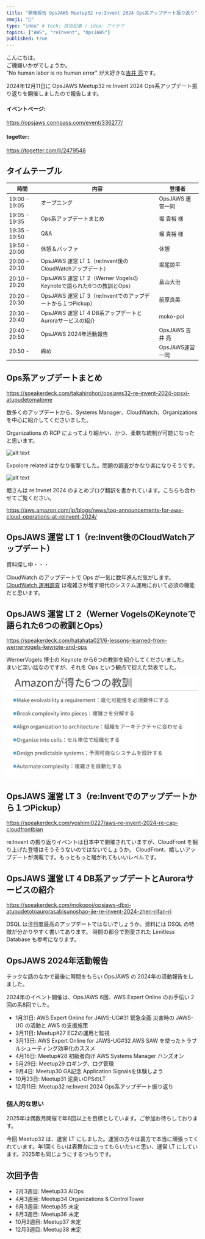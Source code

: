 ```yaml
---
title: "開催報告 OpsJAWS Meetup32 re:Invent 2024 Ops系アップデート振り返り"
emoji: "🦈"
type: "idea" # tech: 技術記事 / idea: アイデア
topics: ["AWS", "reInvent", "OpsJAWS"]
published: true
---
```

こんにちは。  
ご機嫌いかがでしょうか。  
"No human labor is no human error" が大好きな[吉井 亮](https://twitter.com/YoshiiRyo1)です。  

2024年12月11日に OpsJAWS Meetup32 re:Invent 2024 Ops系アップデート振り返りを開催しましたので報告します。  

#### イベントページ:  
https://opsjaws.connpass.com/event/336277/


#### togetter:  
https://togetter.com/li/2479548


## タイムテーブル

| 時間          | 内容                                                                | 登壇者           |
| ------------- | ------------------------------------------------------------------- | ---------------- |
| 19:00 - 19:05 | オープニング                                                        | OpsJAWS 運営一同 |
| 19:05 - 19:35 | Ops系アップデートまとめ                                             | 堀 貴裕 様       |
| 19:35 - 19:50 | Q&A                                                                 | 堀 貴裕 様       |
| 19:50 - 20:00 | 休憩＆バッファ                                                      | 休憩             |
| 20:00 - 20:10 | OpsJAWS 運営 LT 1（re:Invent後のCloudWatchアップデート）            | 堀尾諒平         |
| 20:10 - 20:20 | OpsJAWS 運営 LT 2（Werner VogelsのKeynoteで語られた6つの教訓とOps） | 畠山大治         |
| 20:20 - 20:30 | OpsJAWS 運営 LT 3（re:Inventでのアップデートから１つPickup）        | 前原良美         |
| 20:30 - 20:40 | OpsJAWS 運営 LT 4 DB系アップデートとAuroraサービスの紹介            | moko-poi         |
| 20:40 - 20:50 | OpsJAWS 2024年活動報告                                              | OpsJAWS 吉井 亮  |
| 20:50 -       | 締め                                                                | OpsJAWS運営一同  |

## Ops系アップデートまとめ

https://speakerdeck.com/takahirohori/opsjaws32-re-invent-2024-opsxi-atupudetomatome

数多くのアップデートから、Systems Manager、CloudWatch、Organizations を中心に紹介してくださいました。  

Organizations の RCP によってより細かい、かつ、柔軟な統制が可能になったと思います。  

![alt text](/images/0480bc4f052dcb-01.png)  

Expolore related はかなり衝撃でした。問題の調査がかなり楽になりそうです。  

![alt text](/images/0480bc4f052dcb-02.png)  


堀さんは re:Invnet 2024 のまとめブログ翻訳を書かれています。こちらも合わせてご覧ください。  

https://aws.amazon.com/jp/blogs/news/top-announcements-for-aws-cloud-operations-at-reinvent-2024/

##  OpsJAWS 運営 LT 1（re:Invent後のCloudWatchアップデート）

資料探し中・・・  

CloudWatch のアップデートで Ops が一気に数年進んだ気がします。  
[CloudWatch 運用調査](https://docs.aws.amazon.com/AmazonCloudWatch/latest/monitoring/Investigations.html) は複雑さが増す現代のシステム運用において必須の機能だと思います。  

##  OpsJAWS 運営 LT 2（Werner VogelsのKeynoteで語られた6つの教訓とOps）

https://speakerdeck.com/hatahata021/6-lessons-learned-from-wernervogels-keynote-and-ops

WernerVogels 博士の Keynote から6つの教訓を紹介してくださいました。  
まいど深い話なのですが、それを Ops という観点で捉えた発表でした。  

![alt text](/images/0480bc4f052dcb-03.png)  


##  OpsJAWS 運営 LT 3（re:Inventでのアップデートから１つPickup）

https://speakerdeck.com/yoshimi0227/aws-re-invent-2024-re-cap-cloudfrontbian  

re:Invent の振り返りイベントは日本中で開催されていますが、CloudFront を掘り上げた登壇はそうそうないのではないでしょうか。
CloudFront、嬉しいアップデートが満載です。もっともっと騒がれてもいいレベルです。  

##  OpsJAWS 運営 LT 4 DB系アップデートとAuroraサービスの紹介

https://speakerdeck.com/mokopoi/opsjaws-dbxi-atupudetotoaurorasabisunoshao-jie-re-invent-2024-zhen-rifan-ri

DSQL は注目度最高のアップデートではないでしょうか。資料には DSQL の特徴が分かりやすく書いてあります。
時間の都合で割愛された Limitless Database も参考になります。  

##  OpsJAWS 2024年活動報告

テックな話のなかで最後に時間をもらい OpsJAWS の 2024年の活動報告をしました。  

2024年のイベント開催は、OpsJAWS 6回、AWS Expert Online のお手伝い 2回の系8回でした。  

- 1月31日: AWS Expert Online for JAWS-UG#31 緊急企画 災害時の JAWS-UG の活動と AWS の支援施策
- 3月11日: Meetup#27 EC2の運用と監視
- 3月13日: AWS Expert Online for JAWS-UG#32 AWS SAW を使ったトラブルシューティング効率化のススメ
- 4月16日: Meetup#28 初級者向け AWS Systems Manager ハンズオン
- 5月29日: Meetup29 ロギング、ログ管理
- 9月4日: Meetup30 GA記念 Application Signalsを体験しよう
- 10月23日: Meetup31 泥臭いOPSのLT
- 12月11日: Meetup32 re:Invent 2024 Ops系アップデート振り返り

### 個人的な思い

2025年は偶数月開催で年6回以上を目標としています。ご参加お待ちしております。  

今回 Meetup32 は、運営 LT にしました。運営の方々は裏方で本当に頑張ってくれています。年1回くらいは表舞台に立ってもらいたいと思い、運営 LT にしています。2025年も同じようにするつもりです。  

## 次回予告

- 2月3週目:	Meetup33 AIOps
- 4月3週目:	Meetup34 Organizations & ControlTower
- 6月3週目:	Meetup35 未定 
- 8月3週目:	Meetup36 未定
- 10月3週目: Meetup37 未定
- 12月3週目: Meetup38 未定
